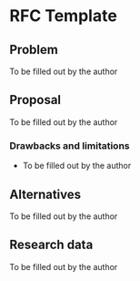 # RFC Template

## Problem

To be filled out by the author

## Proposal

To be filled out by the author

### Drawbacks and limitations

- To be filled out by the author

## Alternatives

To be filled out by the author

## Research data

To be filled out by the author
